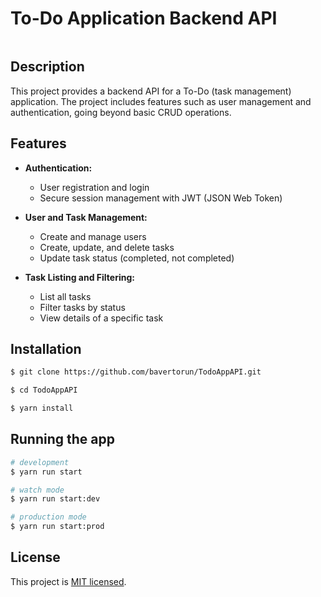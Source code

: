 # To-Do Application Backend API
<img src="https://assets.roadmap.sh/guest/todo-list-api-bsrdd.png" alt="" />
</p>

## Description

This project provides a backend API for a To-Do (task management) application. The project includes features such as user management and authentication, going beyond basic CRUD operations.

## Features

- **Authentication:**
  - User registration and login
  - Secure session management with JWT (JSON Web Token)

- **User and Task Management:**
  - Create and manage users
  - Create, update, and delete tasks
  - Update task status (completed, not completed)

- **Task Listing and Filtering:**
  - List all tasks
  - Filter tasks by status
  - View details of a specific task

## Installation

```bash
$ git clone https://github.com/bavertorun/TodoAppAPI.git
```

```bash
$ cd TodoAppAPI
```

```bash
$ yarn install
```


## Running the app

```bash
# development
$ yarn run start

# watch mode
$ yarn run start:dev

# production mode
$ yarn run start:prod
```
## License

This project is [MIT licensed](LICENSE).